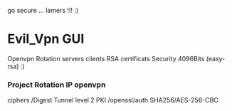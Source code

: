 go secure  ... lamers !!!  :)
# Evil_Vpn GUI
Openvpn Rotation servers clients  RSA certificats Security 4096Bits (easy-rsa) :) 
### Project Rotation IP openvpn 
ciphers /Digest 
Tunnel level 2 
PKI /openssl/auth SHA256/AES-256-CBC
